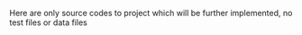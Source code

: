 Here are only source codes to project which will be further implemented, no test files or data files
